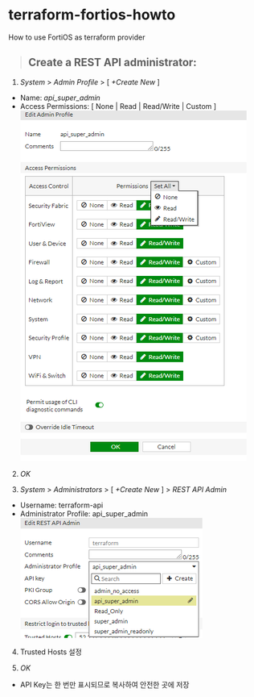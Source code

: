# terraform-fortios-howto

How to use FortiOS as terraform provider

> ## Create a REST API administrator:
1. _System_ > _Admin Profile_ > [ _+Create New_ ]
* Name: _api_super_admin_
* Access Permissions: [ None | Read | Read/Write | Custom ]
![Admin Profile](./img/system-admin_profiles-01.png "Admin Profile")

2. _OK_

3. _System_ > _Administrators_ > [ _+Create New_ ] > _REST API Admin_
* Username: terraform-api
* Administrator Profile: api_super_admin
![Administrators](./img/system-administrators-rest-api-01.png "Administrators")

4. Trusted Hosts 설정

5. _OK_
* API Key는 한 번만 표시되므로 복사하여 안전한 곳에 저장

